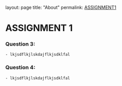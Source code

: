 layout: page
title: "About"
permalink: [ASSIGNMENT1](https://imcassandrag.github.io/cassandragayer.GitHub.io/assignment1)


# ASSIGNMENT 1

### Question 3:
    - lkjsdflkjlskdajflkjsdklfal

### Question 4:
    - lkjsdflkjlskdajflkjsdklfal
